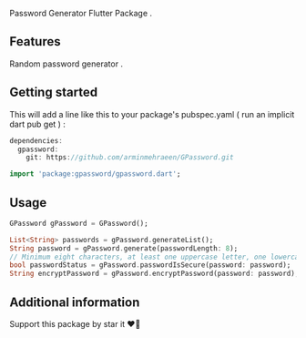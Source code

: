 Password Generator Flutter Package .

## Features

Random password generator .

## Getting started

This will add a line like this to your package's pubspec.yaml ( run an implicit dart pub get ) :

```dart
dependencies:
  gpassword:
    git: https://github.com/arminmehraeen/GPassword.git
```

```dart
import 'package:gpassword/gpassword.dart';
```

## Usage

```dart
GPassword gPassword = GPassword();

List<String> passwords = gPassword.generateList();
String password = gPassword.generate(passwordLength: 8);
// Minimum eight characters, at least one uppercase letter, one lowercase letter, one number and one special character:
bool passwordStatus = gPassword.passwordIsSecure(password: password);
String encryptPassword = gPassword.encryptPassword(password: password);
```

## Additional information
Support this package by star it :heart_on_fire:
